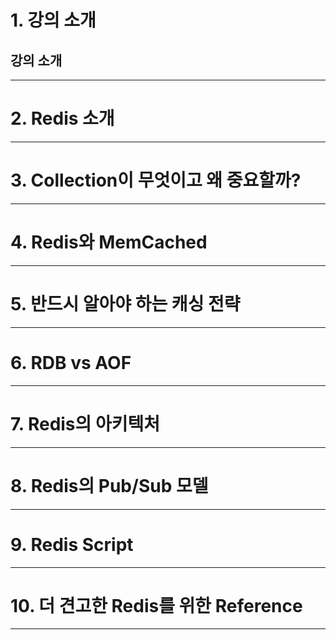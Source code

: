 # 1. 강의 소개
## 강의 소개

****
# 2. Redis 소개

****
# 3. Collection이 무엇이고 왜 중요할까?

****
# 4. Redis와 MemCached

****
# 5. 반드시 알아야 하는 캐싱 전략

****
# 6. RDB vs AOF

****
# 7. Redis의 아키텍처

****
# 8. Redis의 Pub/Sub 모델

****
# 9. Redis Script

****
# 10. 더 견고한 Redis를 위한 Reference

****